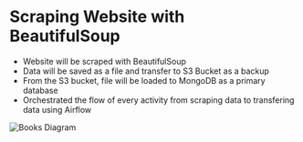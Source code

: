 # Scraping Website with BeautifulSoup

- Website will be scraped with BeautifulSoup
- Data will be saved as a file and transfer to S3 Bucket as a backup
- From the S3 bucket, file will be loaded to MongoDB as a primary database
- Orchestrated the flow of every activity from scraping data to transfering data using Airflow
  
![Books Diagram](https://github.com/user-attachments/assets/9e7bf348-f5f9-4349-ba22-d88659789309)
